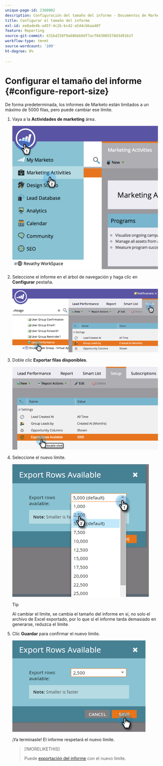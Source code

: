 ```yaml
---
unique-page-id: 2360002
description: Configuración del tamaño del informe - Documentos de Marketo - Documentación del producto
title: Configurar el tamaño del informe
exl-id: ee8ade4b-a45f-4c2b-bc42-a544cbbaa407
feature: Reporting
source-git-commit: 431bd258f9a68bbb9df7acf043085578d3d91b1f
workflow-type: tm+mt
source-wordcount: '109'
ht-degree: 0%

---
```


# Configurar el tamaño del informe {#configure-report-size}

De forma predeterminada, los informes de Marketo están limitados a un máximo de 5000 filas, pero puede cambiar ese límite.

1. Vaya a la **Actividades de marketing** área.

   ![](assets/image2014-9-16-10-3a53-3a57.png)

1. Seleccione el informe en el árbol de navegación y haga clic en **Configurar** pestaña.

   ![](assets/image2014-9-16-10-3a54-3a1.png)

1. Doble clic **Exportar filas disponibles**.

   ![](assets/image2014-9-16-10-3a54-3a5.png)

1. Seleccione el nuevo límite.

   ![](assets/image2016-3-2-9-3a13-3a0.png)

   >[!TIP]
   >
   >Al cambiar el límite, se cambia el tamaño del informe en sí, no solo el archivo de Excel exportado, por lo que si el informe tarda demasiado en generarse, reduzca el límite.

1. Clic **Guardar** para confirmar el nuevo límite.

   ![](assets/image2016-3-2-9-3a13-3a59.png)

   ¡Ya terminaste! El informe respetará el nuevo límite.

   >[!MORELIKETHIS]
   >
   >Puede [exportación del informe](/help/marketo/product-docs/reporting/basic-reporting/report-activity/export-a-report-to-excel.md) con el nuevo límite.
